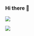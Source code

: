 ### Hi there 👋

![](https://github-readme-stats.vercel.app/api?username=tomosan-totoro&count_private=true&show_icons=true&theme=dracula)

![](https://github-readme-stats.vercel.app/api/top-langs/?username=tomosan-totoro&layout=compact&theme=dracula)
